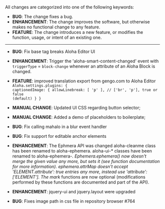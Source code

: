 All changes are categorized into one of the following keywords:

- **BUG**: The change fixes a bug.
- **ENHANCEMENT**: The change improves the software, but otherwise makes no
                   functional change to any feature.
- **FEATURE**: The change introduces a new feature, or modifies the function,
               usage, or intent of an existing one.

----
- **BUG**: Fix base tag breaks Aloha Editor UI
- **ENHANCEMENT**: Trigger the 'aloha-smart-content-changed' event with `triggerType` = `block-change` whenever an attribute of an Aloha Block is changed.
- **FEATURE**: improved translation export from gengo.com to Aloha Editor
	<code>
	Aloha.settings.plugins: {
		captionedImage: {
			allowLinebreak: [ 'p' ], // ['br', 'p'], true or false (default)
		}
	}
	</code>

- **MANUAL CHANGE**: Updated UI CSS regarding button selector;
- **MANUAL CHANGE**: Added a demo of placeholders to boilerplate;
- **BUG**: Fix calling mahalo in a blur event handler
- **BUG**: Fix support for editable anchor elements
- **ENHANCEMENT**: The Ephmera API was changed
	aloha-cleanme class has been renamed to aloha-ephemera.
	aloha-ui-* classes have been renamed to aloha-ephemera-*.
	Ephemera.ephemera() now doesn't merge the given value any more, but sets it (see function documentation for more information).
	ephemera.attrMap doesn't accept 'ELEMENT.attribute': true entries any more, instead use 'attribute': ['ELEMENT'].
	The mark* functions are now optional (modifications performed by these functions are documented and part of the API).
- **ENHANCEMENT**: jquery-ui and jquery.layout were upgraded
- **BUG**: Fixes image path in css file in repository browser #764

